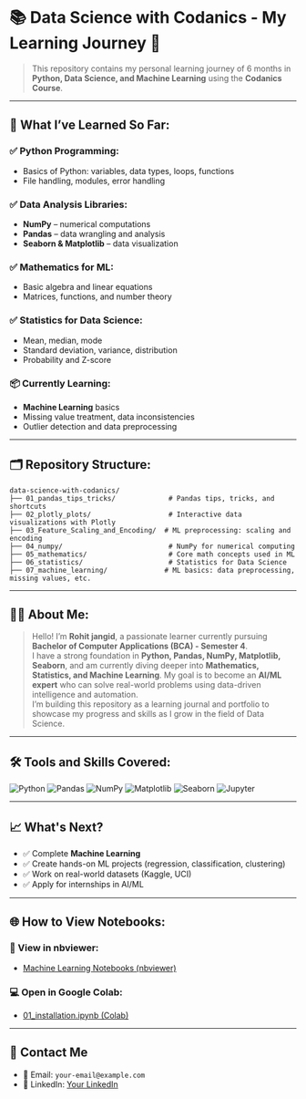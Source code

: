 
# 📚 Data Science with Codanics - My Learning Journey 🚀

> This repository contains my personal learning journey of 6 months in **Python, Data Science, and Machine Learning** using the **Codanics Course**.

---

## 🧠 What I’ve Learned So Far:

### ✅ Python Programming:
- Basics of Python: variables, data types, loops, functions
- File handling, modules, error handling

### ✅ Data Analysis Libraries:
- **NumPy** – numerical computations
- **Pandas** – data wrangling and analysis
- **Seaborn & Matplotlib** – data visualization

### ✅ Mathematics for ML:
- Basic algebra and linear equations
- Matrices, functions, and number theory

### ✅ Statistics for Data Science:
- Mean, median, mode
- Standard deviation, variance, distribution
- Probability and Z-score

### 📦 Currently Learning:
- **Machine Learning** basics
- Missing value treatment, data inconsistencies
- Outlier detection and data preprocessing

---

## 🗂 Repository Structure:

```
data-science-with-codanics/
├── 01_pandas_tips_tricks/             # Pandas tips, tricks, and shortcuts
├── 02_plotly_plots/                   # Interactive data visualizations with Plotly
├── 03_Feature_Scaling_and_Encoding/  # ML preprocessing: scaling and encoding
├── 04_numpy/                          # NumPy for numerical computing
├── 05_mathematics/                    # Core math concepts used in ML
├── 06_statistics/                     # Statistics for Data Science
├── 07_machine_learning/              # ML basics: data preprocessing, missing values, etc.
```

---

## 🧑‍🎓 About Me:

> Hello! I’m **Rohit jangid**, a passionate learner currently pursuing **Bachelor of Computer Applications (BCA) - Semester 4**.   
> I have a strong foundation in **Python, Pandas, NumPy, Matplotlib, Seaborn**, and am currently diving deeper into **Mathematics, Statistics, and Machine Learning**.
> My goal is to become an **AI/ML expert** who can solve real-world problems using data-driven intelligence and automation.  
> I’m building this repository as a learning journal and portfolio to showcase my progress and skills as I grow in the field of Data Science.

---

## 🛠 Tools and Skills Covered:

![Python](https://img.shields.io/badge/Python-3776AB?style=for-the-badge&logo=python&logoColor=white)
![Pandas](https://img.shields.io/badge/Pandas-150458?style=for-the-badge&logo=pandas&logoColor=white)
![NumPy](https://img.shields.io/badge/Numpy-013243?style=for-the-badge&logo=numpy&logoColor=white)
![Matplotlib](https://img.shields.io/badge/Matplotlib-11557C?style=for-the-badge&logo=matplotlib&logoColor=white)
![Seaborn](https://img.shields.io/badge/Seaborn-005571?style=for-the-badge)
![Jupyter](https://img.shields.io/badge/Jupyter-F37626?style=for-the-badge&logo=jupyter&logoColor=white)

---

## 📈 What's Next?

- ✅ Complete **Machine Learning**
- ✅ Create hands-on ML projects (regression, classification, clustering)
- ✅ Work on real-world datasets (Kaggle, UCI)
- ✅ Apply for internships in AI/ML

---

## 🌐 How to View Notebooks:

### 📘 View in nbviewer:
- [Machine Learning Notebooks (nbviewer)](https://nbviewer.org/github/rohitjanggid/data-science-with-codanics/tree/main/07_machine_learning/)

### 💻 Open in Google Colab:
- [01_installation.ipynb (Colab)](https://colab.research.google.com/github/rohitjanggid/data-science-with-codanics/blob/main/07_machine_learning/01_installation.ipynb)

---

## 💬 Contact Me

- 📧 Email: `your-email@example.com`
- 💼 LinkedIn: [Your LinkedIn](https://linkedin.com/in/your-profile)

